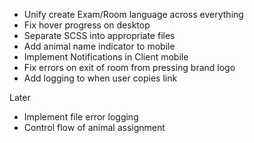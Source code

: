 * Unify create Exam/Room language across everything
* Fix hover progress on desktop
* Separate SCSS into appropriate files
* Add animal name indicator to mobile
* Implement Notifications in Client mobile
* Fix errors on exit of room from pressing brand logo
* Add logging to when user copies link

Later
* Implement file error logging
* Control flow of animal assignment